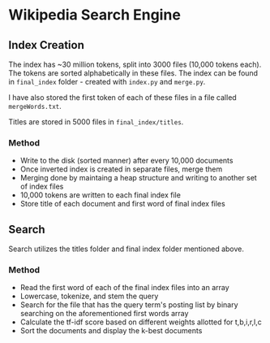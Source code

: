# Wikipedia Search Engine

## Index Creation

The index has ~30 million tokens, split into 3000 files (10,000 tokens each). The tokens are sorted alphabetically in these files. 
The index can be found in `final_index` folder - created with `index.py` and `merge.py`.

I have also stored the first token of each of these files in a file called `mergeWords.txt`.

Titles are stored in 5000 files in `final_index/titles`.


### Method

- Write to the disk (sorted manner) after every 10,000 documents
- Once inverted index is created in separate files, merge them
- Merging done by maintaing a heap structure and writing to another set of index files
- 10,000 tokens are written to each final index file
- Store title of each document and first word of final index files

## Search 

Search utilizes the titles folder and final index folder mentioned above. 

### Method

- Read the first word of each of the final index files into an array
- Lowercase, tokenize, and stem the query 
- Search for the file that has the query term's posting list by binary searching on the aforementioned first words array
- Calculate the tf-idf score based on different weights allotted for t,b,i,r,l,c
- Sort the documents and display the k-best documents
